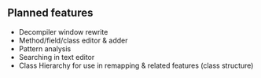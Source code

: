 ## Planned features

- Decompiler window rewrite
- Method/field/class editor & adder
- Pattern analysis
- Searching in text editor
- Class Hierarchy for use in remapping & related features (class structure)